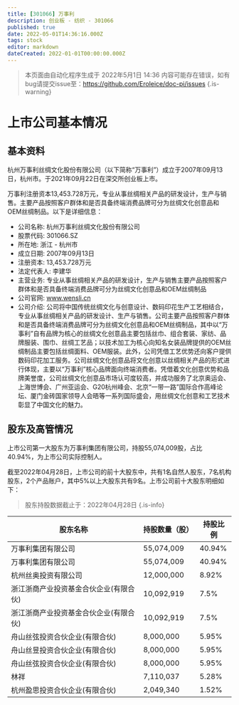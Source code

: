 ```yaml
---
title: [301066] 万事利
description: 创业板 - 纺织 - 301066
published: true
date: 2022-05-01T14:36:16.000Z
tags: stock
editor: markdown
dateCreated: 2022-01-01T00:00:00.000Z
---
```


> 本页面由自动化程序生成于 2022年5月1日 14:36
> 内容可能存在错误，如有bug请提交issue至：https://github.com/Eroleice/doc-pi/issues
{.is-warning}

# 上市公司基本情况

## 基本资料

杭州万事利丝绸文化股份有限公司（以下简称“万事利”）成立于2007年09月13日，杭州市。于2021年09月22日在深交所创业板上市。

万事利注册资本13,453.728万元，专业从事丝绸相关产品的研发设计，生产与销售。主要产品按照客户群体和是否具备终端消费品牌可分为丝绸文化创意品和OEM丝绸制品。以下是详细信息：

- 公司名称: 杭州万事利丝绸文化股份有限公司
- 股票代码: 301066.SZ
- 所在地: 浙江 - 杭州市
- 成立日期: 2007年09月13日
- 注册资本: 13,453.728万元
- 法定代表人: 李建华
- 主营业务: 专业从事丝绸相关产品的研发设计，生产与销售主要产品按照客户群体和是否具备终端消费品牌可分为丝绸文化创意品和OEM丝绸制品
- 公司官网: www.wensli.cn
- 公司介绍: 公司将中国传统丝绸文化与创意设计、数码印花生产工艺相结合，专业从事丝绸相关产品的研发设计、生产与销售。公司主要产品按照客户群体和是否具备终端消费品牌可分为丝绸文化创意品和OEM丝绸制品，其中以“万事利”自有品牌为核心的丝绸文化创意品主要包括丝巾、组合套装、家纺、品牌服装、围巾、丝绸工艺品；以技术加工为核心向知名女装品牌提供的OEM丝绸制品主要包括丝绸面料、OEM服装。此外，公司凭借工艺优势还向客户提供数码印花加工服务。公司丝绸文化创意品将文化创意以丝绸相关产品的形式进行体现，主要以“万事利”核心品牌面向终端消费者。凭借着文化创意优势和品牌美誉度，公司丝绸文化创意品市场认可度较高，并成功服务了北京奥运会、上海世博会、广州亚运会、G20杭州峰会、北京“一带一路”国际合作高峰论坛、厦门金砖国家领导人会晤等一系列国际盛会，用丝绸文化创意和工艺技术彰显了中国文化的魅力。


## 股东及高管情况

上市公司第一大股东为万事利集团有限公司，持股55,074,009股，占比40.94%，为上市公司实际控制人。

截至2022年04月28日，上市公司的前十大股东中，共有1名自然人股东，7名机构股东，2个产品账户，其中5%以上大股东共有9名。上市公司前十大股东明细如下：

> 股东持股数据截止于：2022年04月28日
{.is-info}

| 股东名称 | 持股数量（股） | 持股比例 |
| --- | --- | --- |
| 万事利集团有限公司 | 55,074,009 | 40.94% |
| 万事利集团有限公司 | 55,074,009 | 40.94% |
| 杭州丝奥投资有限公司 | 12,000,000 | 8.92% |
| 浙江浙商产业投资基金合伙企业(有限合伙) | 10,092,919 | 7.5% |
| 浙江浙商产业投资基金合伙企业(有限合伙) | 10,092,919 | 7.5% |
| 舟山丝弦投资合伙企业(有限合伙) | 8,000,000 | 5.95% |
| 舟山丝昱投资合伙企业(有限合伙) | 8,000,000 | 5.95% |
| 舟山丝弦投资合伙企业(有限合伙) | 8,000,000 | 5.95% |
| 林祥 | 7,110,037 | 5.28% |
| 杭州盈思投资合伙企业(有限合伙) | 2,049,340 | 1.52% |




